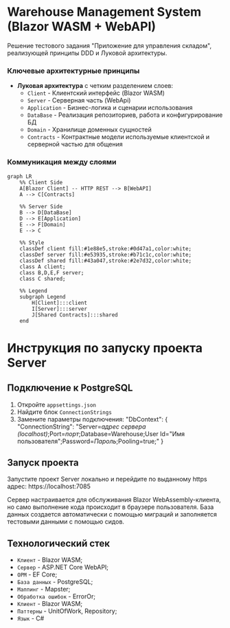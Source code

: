 # Warehouse Management System (Blazor WASM + WebAPI)
Решение тестового задания "Приложение для управления складом", реализующей принципы DDD и Луковой архитектуры.

### Ключевые архитектурные принципы
- **Луковая архитектура** с четким разделением слоев:
  - `Client` - Клиентский интерфейс (Blazor WASM)
  - `Server` - Серверная часть (WebApi)
  - `Application` - Бизнес-логика и сценарии использования
  - `DataBase` - Реализация репозиториев, работа и конфигурирование БД
  - `Domain` - Хранилище доменных сущностей
  - `Contracts` - Контрактные модели используемые клиентской и серверной частью для общения

### Коммуникация между слоями
```mermaid
graph LR
    %% Client Side
    A[Blazor Client] -- HTTP REST --> B[WebAPI]
    A --> C[Contracts]
    
    %% Server Side
    B --> D[DataBase]
    D --> E[Application]
    E --> F[Domain]
    E --> C
    
    %% Style
    classDef client fill:#1e88e5,stroke:#0d47a1,color:white;
    classDef server fill:#e53935,stroke:#b71c1c,color:white;
    classDef shared fill:#43a047,stroke:#2e7d32,color:white;
    class A client;
    class B,D,E,F server;
    class C shared;
    
    %% Legend
    subgraph Legend
        H[Client]:::client
        I[Server]:::server
        J[Shared Contracts]:::shared
    end
```
# Инструкция по запуску проекта Server

## Подключение к PostgreSQL

1. Откройте `appsettings.json`
2. Найдите блок `ConnectionStrings`
3. Замените параметры подключения:
"DbContext": {
    "ConnectionString": "Server=*адрес сервера (localhost)*;Port=*порт*;Database=Warehouse;User Id="Имя пользователя";Password=*Пароль*;Pooling=true;"
  }

## Запуск проекта

Запустите проект Server локально и перейдите по выданному https адрес: https://localhost:7085 

Сервер настраивается для обслуживания Blazor WebAssembly-клиента, но само выполнение кода происходит в браузере пользователя. База данных создается автоматически с помощью миграций и заполняется тестовыми данными с помощью сидов.

## Технологический стек
- `Клиент` - Blazor WASM;
- `Сервер` - ASP.NET Core WebAPI;
- `OРМ` - EF Core;
- `База данных` - PostgreSQL;
- `Маппинг` - Mapster;
- `Обработка ошибок` - ErrorOr;
- `Клиент` - Blazor WASM;
- `Паттерны` - UnitOfWork, Repository;
- `Язык` - C#
